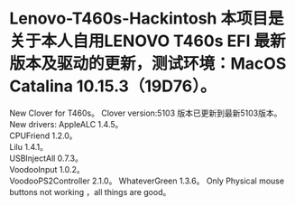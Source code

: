 # Lenovo-T460s-Hackintosh  本项目是关于本人自用LENOVO T460s EFI 最新版本及驱动的更新，测试环境：MacOS Catalina 10.15.3（19D76）。
New Clover for T460s。
Clover version:5103  版本已更新到最新5103版本。
New drivers:   AppleALC 1.4.5。  
               CPUFriend 1.2.0。   
               Lilu 1.4.1。  
               USBInjectAll 0.7.3。  
               VoodooInput 1.0.2。  
               VoodooPS2Controller 2.1.0。 
               WhateverGreen 1.3.6。
Only Physical mouse buttons not working ，all things are good。
